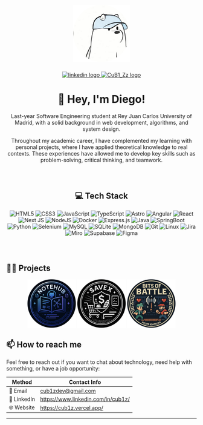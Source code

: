 
<div align="center">
  <img height="150" src="/assets/CuB1.png" />
</div>

###

<div align="center">
  <a href="https://www.linkedin.com/in/cub1z/" target="_blank">
    <img src="https://img.shields.io/static/v1?message=LinkedIn&logo=linkedin&label=&color=0077B5&logoColor=white&labelColor=&style=for-the-badge" height="25" alt="linkedin logo"  />
  </a>
  <a href="https://cub1z.vercel.app/" target="_blank">
    <img src="https://img.shields.io/badge/CuB1_Zz-000?style=for-the-badge" height="25" alt="CuB1_Zz logo" />
  </a>
</div>

###

<h1 align="center">👋 Hey, I'm Diego!</h1>
<p align="center">Last-year Software Engineering student at Rey Juan Carlos University of Madrid, with a solid background in web development, algorithms, and system design.</p>
<p align="center">Throughout my academic career, I have complemented my learning with personal projects, where I have applied theoretical knowledge to real contexts. These experiences have allowed me to develop key skills such as problem-solving, critical thinking, and teamwork.</p>

### ​

<h2 align="center">💻 Tech Stack</h2>
<div align="center">
  <img src="https://img.shields.io/badge/html5-%23E34F26.svg?style=for-the-badge&logo=html5&logoColor=white" alt="HTML5" />
  <img src="https://img.shields.io/badge/css3-%231572B6.svg?style=for-the-badge&logo=css3&logoColor=white" alt="CSS3" />
  <img src="https://img.shields.io/badge/javascript-%23323330.svg?style=for-the-badge&logo=javascript&logoColor=%23F7DF1E" alt="JavaScript" />
  <img src="https://img.shields.io/badge/TypeScript-3178C6?style=for-the-badge&logo=typescript&logoColor=white" alt="TypeScript" />
  <img src="https://img.shields.io/badge/astro-%232C2052.svg?style=for-the-badge&logo=astro&logoColor=white" alt="Astro" />
  <img src="https://img.shields.io/badge/Angular-DD0031?style=for-the-badge&logo=angular&logoColor=white" alt="Angular" />
  <img src="https://img.shields.io/badge/react-%2320232a.svg?style=for-the-badge&logo=react&logoColor=%2361DAFB" alt="React" />
  <img src="https://img.shields.io/badge/Next-black?style=for-the-badge&logo=next.js&logoColor=white" alt="Next JS" />
  <img src="https://img.shields.io/badge/node.js-6DA55F?style=for-the-badge&logo=node.js&logoColor=white" alt="NodeJS" />
  <img src="https://img.shields.io/badge/docker-257bd6?style=for-the-badge&logo=docker&logoColor=white" alt="Docker" />
  <img src="https://img.shields.io/badge/express.js-%23404d59.svg?style=for-the-badge&logo=express&logoColor=%2361DAFB" alt="Express.js" />
  <img src="https://img.shields.io/badge/java-%23ED8B00.svg?style=for-the-badge&logo=openjdk&logoColor=white" alt="Java" />
  <img src="https://img.shields.io/badge/spring-%236DB33F.svg?style=for-the-badge&logo=spring&logoColor=white" alt="SpringBoot" />
  <img src="https://img.shields.io/badge/python-3670A0?style=for-the-badge&logo=python&logoColor=ffdd54" alt="Python" />
  <img src="https://img.shields.io/badge/-selenium-%43B02A?style=for-the-badge&logo=selenium&logoColor=white" alt="Selenium" />
  <img src="https://img.shields.io/badge/mysql-4479A1.svg?style=for-the-badge&logo=mysql&logoColor=white" alt="MySQL" />
  <img src="https://img.shields.io/badge/Sqlite-003B57?style=for-the-badge&logo=sqlite&logoColor=white" alt="SQLite" />
  <img src="https://img.shields.io/badge/MongoDB-4EA94B?style=for-the-badge&logo=mongodb&logoColor=white" alt="MongoDB" />
  <img src="https://img.shields.io/badge/git-%23F05033.svg?style=for-the-badge&logo=git&logoColor=white" alt="Git" />
  <img src="https://img.shields.io/badge/Linux-FCC624?style=for-the-badge&logo=linux&logoColor=black" alt="Linux" />
  <img src="https://img.shields.io/badge/Jira-0052CC?style=for-the-badge&logo=jira&logoColor=fff" alt="Jira" />
  <img src="https://img.shields.io/badge/Miro-050038?style=for-the-badge&logo=miro&logoColor=fff" alt="Miro" />
  <img src="https://img.shields.io/badge/Supabase-181818?style=for-the-badge&logo=supabase&logoColor=white" alt="Supabase" />
  <img src="https://img.shields.io/badge/Figma-F24E1E?style=for-the-badge&logo=figma&logoColor=white" alt="Figma" />
</div>

### ​

## 👨‍💻 Projects
<div align="center">
  <a style="color: transparent;" href="https://github.com/CuB1z/NoteHub" target="_blank">
    <img src="/assets/NoteHub.png" alt="NoteHub Badge" width="128" align="center" />
  </a>
  <a style="color: transparent;" href="https://github.com/CuB1z/SaveX" target="_blank">
    <img src="/assets/SaveX.png" alt="SaveX Badge" width="128" align="center" />
  </a>
  <a style="color: transparent;" href="https://github.com/PortiESP/bits-of-battle" target="_blank">
    <img src="/assets/BitsOfBattle.png" alt="Bits of Battle Badge" width="128" align="center" />
  </a>
</div>

## 📫 How to reach me

Feel free to reach out if you want to chat about technology, need help with something, or have a job opportunity:

| Method          | Contact Info                               |
| --------        | ------------------------------------------ |
| 📧 Email        | cub1zdev@gmail.com  |
| 💼 LinkedIn     | https://www.linkedin.com/in/cub1z/ |
| 🌐 Website      | https://cub1z.vercel.app/ |

----
